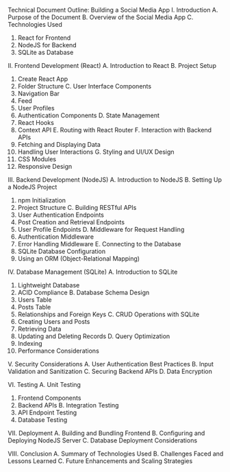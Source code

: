 Technical Document Outline: Building a Social Media App
I. Introduction
A. Purpose of the Document
B. Overview of the Social Media App
C. Technologies Used
1. React for Frontend
2. NodeJS for Backend
3. SQLite as Database

II. Frontend Development (React)
A. Introduction to React
B. Project Setup
1. Create React App
2. Folder Structure
C. User Interface Components
1. Navigation Bar
2. Feed
3. User Profiles
4. Authentication Components
D. State Management
1. React Hooks
2. Context API
E. Routing with React Router
F. Interaction with Backend APIs
1. Fetching and Displaying Data
2. Handling User Interactions
G. Styling and UI/UX Design
1. CSS Modules
2. Responsive Design

III. Backend Development (NodeJS)
A. Introduction to NodeJS
B. Setting Up a NodeJS Project
1. npm Initialization
2. Project Structure
C. Building RESTful APIs
1. User Authentication Endpoints
2. Post Creation and Retrieval Endpoints
3. User Profile Endpoints
D. Middleware for Request Handling
1. Authentication Middleware
2. Error Handling Middleware
E. Connecting to the Database
1. SQLite Database Configuration
2. Using an ORM (Object-Relational Mapping)

IV. Database Management (SQLite)
A. Introduction to SQLite
1. Lightweight Database
2. ACID Compliance
B. Database Schema Design
1. Users Table
2. Posts Table
3. Relationships and Foreign Keys
C. CRUD Operations with SQLite
1. Creating Users and Posts
2. Retrieving Data
3. Updating and Deleting Records
D. Query Optimization
1. Indexing
2. Performance Considerations

V. Security Considerations
A. User Authentication Best Practices
B. Input Validation and Sanitization
C. Securing Backend APIs
D. Data Encryption

VI. Testing
A. Unit Testing
1. Frontend Components
2. Backend APIs
B. Integration Testing
1. API Endpoint Testing
2. Database Testing

VII. Deployment
A. Building and Bundling Frontend
B. Configuring and Deploying NodeJS Server
C. Database Deployment Considerations

VIII. Conclusion
A. Summary of Technologies Used
B. Challenges Faced and Lessons Learned
C. Future Enhancements and Scaling Strategies
